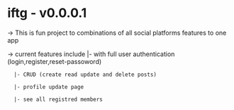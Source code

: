 # iftg - v0.0.0.1 

-> This is fun project to combinations of all social platforms features to one app 

-> current features include 
      |- with full user authentication (login,register,reset-passoword)   
      
      |- CRUD (create read update and delete posts)
      
      |- profile update page
      
      |- see all registred members 
      

